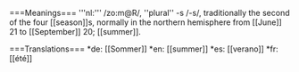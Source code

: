 ===Meanings===
'''nl:''' /zo:m@R/, ''plural'' -s /-s/, traditionally the second of the four [[season]]s, normally in the northern hemisphere from [[June]] 21 to [[September]] 20; [[summer]].

===Translations===
*de: [[Sommer]]
*en: [[summer]]
*es: [[verano]]
*fr: [[été]]